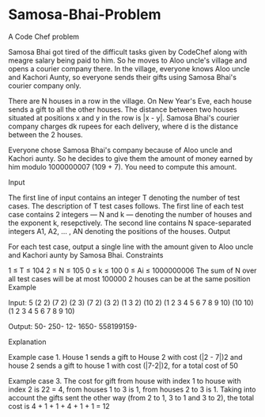 # Samosa-Bhai-Problem
A Code Chef problem

Samosa Bhai got tired of the difficult tasks given by CodeChef along with meagre salary being paid to him. So he moves to Aloo uncle's village and opens a courier company there. In the village, everyone knows Aloo uncle and Kachori Aunty, so everyone sends their gifts using Samosa Bhai's courier company only.

There are N houses in a row in the village. On New Year's Eve, each house sends a gift to all the other houses.
The distance between two houses situated at positions x and y in the row is |x - y|. Samosa Bhai's courier company charges dk rupees for each delivery, where d is the distance between the 2 houses.

Everyone chose Samosa Bhai's company because of Aloo uncle and Kachori aunty. So he decides to give them the amount of money earned by him modulo 1000000007 (109 + 7). You need to compute this amount.

Input

The first line of input contains an integer T denoting the number of test cases. The description of T test cases follows.
The first line of each test case contains 2 integers — N and k — denoting the number of houses and the exponent k, resepctively. The second line contains N space-separated integers A1, A2, … , AN denoting the positions of the houses.
Output

For each test case, output a single line with the amount given to Aloo uncle and Kachori aunty by Samosa Bhai.
Constraints

1 ≤ T ≤ 104
2 ≤ N ≤ 105
0 ≤ k ≤ 100
0 ≤ Ai ≤ 1000000006
The sum of N over all test cases will be at most 100000
2 houses can be at the same position
Example

Input:
5
(2 2)
(7 2)
(2 3)
(7 2)
(3 2)
(1 3 2)
(10 2)
(1 2 3 4 5 6 7 8 9 10)
(10 10)
(1 2 3 4 5 6 7 8 9 10)

Output:
50-
250-
12-
1650-
558199159-

Explanation

Example case 1. House 1 sends a gift to House 2 with cost (|2 - 7|)2 and house 2 sends a gift to house 1 with cost (|7-2|)2, for a total cost of 50

Example case 3. The cost for gift from house with index 1 to house with index 2 is 22 = 4, from houses 1 to 3 is 1, from houses 2 to 3 is 1. Taking into account the gifts sent the other way (from 2 to 1, 3 to 1 and 3 to 2), the total cost is 4 + 1 + 1 + 4 + 1 + 1 = 12
